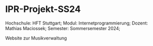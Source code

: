 # IPR-Projekt-SS24
Hochschule: HFT Stuttgart;
Modul: Internetprogrammierung;
Dozent: Mathias Maciossek;
Semester: Sommersemester 2024;

Website zur Musikverwaltung

